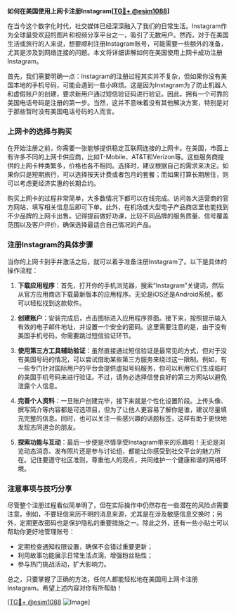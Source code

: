 **如何在美国使用上网卡注册Instagram[[TG💪+ @esim1088](https://t.me/s/esim1088)]**

在当今这个数字化时代，社交媒体已经深深融入了我们的日常生活。Instagram作为全球最受欢迎的图片和视频分享平台之一，吸引了无数用户。然而，对于在美国生活或旅行的人来说，想要顺利注册Instagram账号，可能需要一些额外的准备，尤其是涉及到网络连接的问题。本文将详细讲解如何在美国使用上网卡成功注册Instagram。

首先，我们需要明确一点：Instagram的注册过程其实并不复杂，但如果你没有美国本地的手机号码，可能会遇到一些小麻烦。这是因为Instagram为了防止机器人和虚假账户的创建，要求新用户通过短信验证码进行验证。因此，拥有一个可靠的美国电话号码是注册的第一步。当然，这并不意味着没有其他解决方案，特别是对于那些暂时没有美国电话号码的人而言。

### 上网卡的选择与购买

在开始注册之前，你需要一张能够提供稳定互联网连接的上网卡。在美国，市面上有许多不同的上网卡供应商，比如T-Mobile、AT&T和Verizon等。这些服务商提供的上网卡种类繁多，价格也各不相同。选择时，建议根据自己的需求来决定。如果你只是短期旅行，可以选择按天计费或者包月的套餐；而如果打算长期居住，则可以考虑更经济实惠的长期合约。

购买上网卡的过程非常简单，大多数情况下都可以在线完成。访问各大运营商的官方网站，填写相关信息后即可下单。此外，在机场或大型电子产品商店里也能找到不少品牌的上网卡出售。记得提前做好功课，比较不同品牌的服务质量、信号覆盖范围以及客户评价，确保选择最适合自己情况的产品。

### 注册Instagram的具体步骤

当你的上网卡到手并激活之后，就可以着手准备注册Instagram了。以下是具体的操作流程：

1. **下载应用程序**：首先，打开你的手机浏览器，搜索“Instagram”关键词，然后从官方应用商店下载最新版本的应用程序。无论是iOS还是Android系统，都可以轻松找到这款软件。

2. **创建账户**：安装完成后，点击图标进入应用程序界面。接下来，按照提示输入有效的电子邮件地址，并设置一个安全的密码。这里需要注意的是，由于没有美国手机号码，你需要跳过短信验证环节。

3. **使用第三方工具辅助验证**：虽然直接通过短信验证是最常见的方式，但对于没有美国号码的情况，可以尝试借助某些第三方服务来绕过这一限制。例如，有一些专门针对国际用户的平台会提供虚拟号码服务，你可以利用它们生成临时的美国手机号码来进行验证。不过，请务必选择信誉良好的第三方网站以避免泄露个人信息。

4. **完善个人资料**：一旦账户创建完毕，接下来就是个性化设置阶段。上传头像、撰写简介等内容都是可选项目，但为了让他人更容易了解你是谁，建议尽量填充完整的信息。同时，也可以关注一些感兴趣的话题标签，这样有助于更快地发现志同道合的朋友。

5. **探索功能与互动**：最后一步便是尽情享受Instagram带来的乐趣啦！无论是浏览动态消息、发布照片还是参与讨论组，都能让你感受到社交平台的魅力所在。记住要遵守社区准则，尊重他人的观点，共同维护一个健康和谐的网络环境。

### 注意事项与技巧分享

尽管整个注册过程看似简单明了，但在实际操作中仍然存在一些潜在的风险点需要注意。例如，不要轻信来历不明的消息来源，尤其是在涉及敏感信息交换时；另外，定期更改密码也是保护隐私的重要措施之一。除此之外，还有一些小贴士可以帮助你更好地管理账号：

- 定期检查通知权限设置，确保不会错过重要更新；
- 利用故事功能展示日常生活点滴，增强粉丝粘性；
- 参与热门挑战活动，扩大影响力。

总之，只要掌握了正确的方法，任何人都能轻松地在美国用上网卡注册Instagram。希望上述内容对你有所帮助！

[[TG💪+ @esim1088](https://t.me/s/esim1088) ![Image](https://i.postimg.cc/4NQfJmqS/Snipaste-2025-05-13-00-14-12.png)]